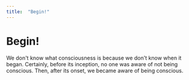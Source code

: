 ```yaml
---
title:  "Begin!"
---
```


# Begin!

We don't know what consciousness is because we don't know when it began. Certainly, before its inception, no one was aware of not being conscious. Then, after its onset, we became aware of being conscious.
